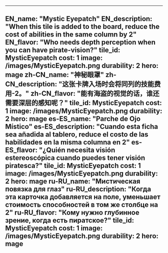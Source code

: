 ---

EN_name: "Mystic Eyepatch"
EN_description: "When this tile is added to the board, reduce the cost of abilities in the same column by 2"
EN_flavor: "Who needs depth perception when you can have pirate-vision?"
tile_id: MysticEyepatch
cost: 1
image: /images/MysticEyepatch.png
durability: 2
hero: mage
zh-CN_name: "神秘眼罩"
zh-CN_description: "这张卡牌入场时会将同列的技能费用-2。"
zh-CN_flavor: "能有海盗的视觉的话，谁还需要深层的感知呢？"
tile_id: MysticEyepatch
cost: 1
image: /images/MysticEyepatch.png
durability: 2
hero: mage
es-ES_name: "Parche de Ojo Místico"
es-ES_description: "Cuando esta ficha sea añadida al tablero, reduce el costo de las habilidades en la misma columna en 2"
es-ES_flavor: "¿Quién necesita visión estereoscópica cuando puedes tener visión piratesca?"
tile_id: MysticEyepatch
cost: 1
image: /images/MysticEyepatch.png
durability: 2
hero: mage
ru-RU_name: "Мистическая повязка для глаз"
ru-RU_description: "Когда эта карточка добавляется на поле, уменьшает стоимость способностей в том же столбце на 2"
ru-RU_flavor: "Кому нужно глубинное зрение, когда есть пиратское?"
tile_id: MysticEyepatch
cost: 1
image: /images/MysticEyepatch.png
durability: 2
hero: mage
---